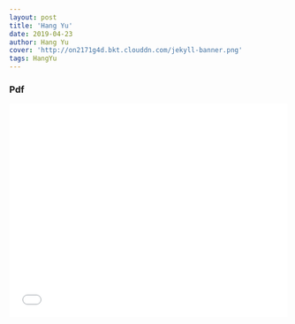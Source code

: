 ```yaml
---
layout: post
title: 'Hang Yu'
date: 2019-04-23
author: Hang Yu
cover: 'http://on2171g4d.bkt.clouddn.com/jekyll-banner.png'
tags: HangYu
---
```

### Pdf

<iframe type="text/html" width="100%" height="385" src="./HANGYU_CV-en.pdf" frameborder="0"></iframe>